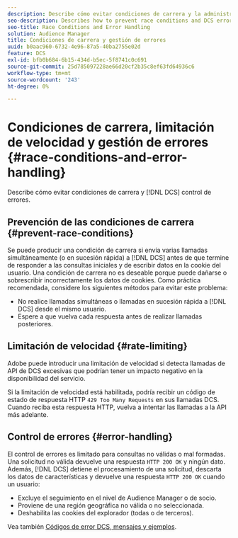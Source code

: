 ```yaml
---
description: Describe cómo evitar condiciones de carrera y la administración de errores DCS.
seo-description: Describes how to prevent race conditions and DCS error handling.
seo-title: Race Conditions and Error Handling
solution: Audience Manager
title: Condiciones de carrera y gestión de errores
uuid: b0aac960-6732-4e96-87a5-40ba2755e02d
feature: DCS
exl-id: bfb0b684-6b15-434d-b5ec-5f8741c0c691
source-git-commit: 25d785097228ae66d20cf2b35c8ef63fd64936c6
workflow-type: tm+mt
source-wordcount: '243'
ht-degree: 0%

---
```


# Condiciones de carrera, limitación de velocidad y gestión de errores {#race-conditions-and-error-handling}

Describe cómo evitar condiciones de carrera y [!DNL DCS] control de errores.

## Prevención de las condiciones de carrera {#prevent-race-conditions}

Se puede producir una condición de carrera si envía varias llamadas simultáneamente (o en sucesión rápida) a [!DNL DCS] antes de que termine de responder a las consultas iniciales y de escribir datos en la cookie del usuario. Una condición de carrera no es deseable porque puede dañarse o sobrescribir incorrectamente los datos de cookies. Como práctica recomendada, considere los siguientes métodos para evitar este problema:

* No realice llamadas simultáneas o llamadas en sucesión rápida a [!DNL DCS] desde el mismo usuario.
* Espere a que vuelva cada respuesta antes de realizar llamadas posteriores.

## Limitación de velocidad {#rate-limiting}

Adobe puede introducir una limitación de velocidad si detecta llamadas de API de DCS excesivas que podrían tener un impacto negativo en la disponibilidad del servicio.

Si la limitación de velocidad está habilitada, podría recibir un código de estado de respuesta HTTP `429 Too Many Requests` en sus llamadas DCS. Cuando reciba esta respuesta HTTP, vuelva a intentar las llamadas a la API más adelante.

## Control de errores {#error-handling}

El control de errores es limitado para consultas no válidas o mal formadas. Una solicitud no válida devuelve una respuesta `HTTP 200 OK` y ningún dato. Además, [!DNL DCS] detiene el procesamiento de una solicitud, descarta los datos de características y devuelve una respuesta `HTTP 200 OK` cuando un usuario:

* Excluye el seguimiento en el nivel de Audience Manager o de socio.
* Proviene de una región geográfica no válida o no seleccionada.
* Deshabilita las cookies del explorador (todas o de terceros).

Vea también [Códigos de error DCS, mensajes y ejemplos](../../../api/dcs-intro/dcs-api-reference/dcs-error-codes.md).

